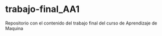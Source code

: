 # trabajo-final_AA1
Repositorio con el contenido del trabajo final del curso de Aprendizaje de Maquina
